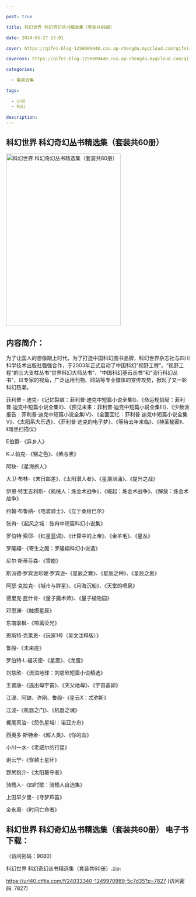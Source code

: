 ```yaml
---

post: true

title: 科幻世界 科幻奇幻丛书精选集（套装共60册）

date: 2024-05-27 13:01

cover: https://qifei-blog-1256009448.cos.ap-chengdu.myqcloud.com/qifei-blog/65f97a4f9f345e8d03c66868.jpg

coveross: https://qifei-blog-1256009448.cos.ap-chengdu.myqcloud.com/qifei-blog/65f97a4f9f345e8d03c66868.jpg

categories:

  - 套装合集

tags:

  - 小说
  - 科幻

description:
---
```


## 科幻世界 科幻奇幻丛书精选集（套装共60册）
<img alt="科幻世界 科幻奇幻丛书精选集（套装共60册） " class="aligncenter loading" data-was-processed="true" decoding="async" fetchpriority="high" height="471" src="https://qifei-blog-1256009448.cos.ap-chengdu.myqcloud.com/qifei-blog/65f97a4f9f345e8d03c66868.jpg " style="cursor: zoom-in;" width="314"/>

## 内容简介：

为了让国人的想像跟上时代，为了打造中国科幻图书品牌，科幻世界杂志社与四川科学技术出版社强强合作，于2003年正式启动了中国科幻“视野工程”。“视野工程”的三大支柱丛书“世界科幻大师丛书”、“中国科幻基石丛书”和“流行科幻丛书”，以专家的视角，广泛运用刊物、网站等专业媒体的宣传攻势，掀起了又一轮科幻热潮。<br/>

菲利普・迪克-《记忆裂痕：菲利普·迪克中短篇小说全集I》、《命运规划局：菲利普·迪克中短篇小说全集II》、《预见未来：菲利普·迪克中短篇小说全集III》、《少数派报告：菲利普·迪克中短篇小说全集IV》、《全面回忆：菲利普·迪克中短篇小说全集V》、《太阳系大乐透》、《菲利普·迪克的电子梦》、《等待去年来临》、《神圣秘密》、《暗黑扫描仪》

E伯爵-《异乡人》

K.J.帕克-《钢之色》、《紫与黑》

阿缺-《星海旅人》

大卫·布林-《末日邮差》、《太阳潜入者》、《星潮汹涌》、《提升之战》

伊恩·特里吉利斯-《机械人：炼金术战争》、《崛起：炼金术战争》、《解放：炼金术战争》

约翰·布鲁纳-《电波骑士》、《立于桑给巴尔》

张冉-《起风之城：张冉中短篇科幻小说集》

罗伯特·索耶-《红星蓝调》、《计算中的上帝》、《金羊毛》、《星丛》

罗隆翔-《寄生之魔：罗隆翔科幻小说选》

尼尔·斯蒂芬森-《雪崩》

斯派德·罗宾逊珍妮·罗宾逊-《星辰之舞》、《星辰之种》、《星辰之思》

阿瑟·克拉克-《城市与群星》、《月海沉船》、《天堂的喷泉》

德里克·昆什肯-《量子魔术师》、《量子植物园》

邓思渊-《触摸星辰》

东南季枫-《喧嚣荧光》

恩斯特·克莱恩-《玩家1号（吴文注释版）》

鲁般-《未来症》

罗伯特·L.福沃德-《星震》、《龙蛋》

刘慈欣-《流浪地球：刘慈欣短篇小说精选》

王晋康-《逃出母宇宙》、《天父地母》、《宇宙晶卵》

江波、阿缺、许刚、鲁般-《星云X：忒弥斯》

江波-《机器之门》、《机器之魂》

梶尾真治-《怨仇星域I：诺亚方舟》

西奥多·斯特金-《超人类》、《你的血》

小川一水-《老威尔的行星》

谢云宁-《穿越土星环》

野尻抱介-《太阳簒夺者》

骑桶人-《四时歌：骑桶人自选集》

上田早夕里-《寻梦芦笛》

金永周-《时间亡命者》

## 科幻世界 科幻奇幻丛书精选集（套装共60册） 电子书下载：

 （访问密码：9080）

科幻世界 科幻奇幻丛书精选集（套装共60册）.zip: 

https://url40.ctfile.com/f/24033340-1249970989-5c7d35?p=7827 (访问密码: 7827)
